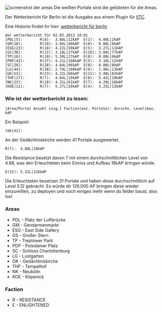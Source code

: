 ![screenshot der areas](http://i.imgur.com/9hTP5LO.jpg)
Die weißen Portale sind die gelisteten für die Areas.

Der Wetterbericht für Berlin ist die Ausgabe aus einem Plugin für [IITC](https://github.com/breunigs/ingress-intel-total-conversion/).

Eine Historie findet ihr hier: [wetterbericht für berlin](https://gist.github.com/dazz/bdcd6b4220563ee1483f)

    der wetterbericht für 02.03.2013 18:01
    [PDL|5]:        R(4):  3.88L|12kAP  E(1):  4.00L|2kAP
    [GM|10]:        R(10): 3.66L|40kAP	E(0):  0.00L|0kAP
    [ESG|23]:       R(18): 4.22L|50kAP	E(5):  3.27L|11kAP
    [GS|38]:        R(12): 3.18L|27kAP	E(26): 3.04L|77kAP
    [TP|10]:	    R(10): 5.58L|27kAP	E(0):  0.00L|0kAP
    [PDP|42]:	    R(37): 4.21L|166kAP	E(5):  3.10L|12kAP
    [SC|28]:	    R(28): 4.64L|96kAP	E(0):  0.00L|0kAP
    [LG|44]:	    R(38): 2.79L|100kAP	E(6):  1.96L|13kAP
    [GK|53]:	    R(23): 4.22L|66kAP	E(21): 3.98L|83kAP
    [THF|17]:	    R(7):  4.64L|19kAP	E(8):  5.42L|19kAP
    [NK|23]:	    R(18): 4.31L|61kAP	E(7):  4.29L|16kAP
    [KOE|11]:	    R(7):  5.27L|28kAP  E(4):  3.25L|13kAP

### Wie ist der wetterbericht zu lesen:

    [Area|Portal Anzahl insg.] Faction(anz. Portale): durschn. Level|max. kAP

Ein Beispiel:

    [GK|41]:

An der Gedächtniskirche werden _41_ Portale ausgewertet.

    R(7):  4.88L|18kAP

Die Resistance besetzt davon 7 mit einem durchschnittlichen Level von 4.88, was den Erleuchteten beim Einriss und Aufbau 18kAP bringen würde.

    E(31): 5.12L|126kAP

Die Erleuchteten besetzen 31 Portale und haben diese durchschnittlich auf Level 5.12 gebracht. Es würde dir 126.000 AP bringen diese wieder einzureißen, zu deployen und noch einiges mehr wenn du felder baust, also los!﻿


### Areas

* PDL - Platz der Luftbrücke
* GM  - Gendarmenmarkt
* ESG - East Side Gallery
* GS  - Großer Stern
* TP  - Treptower Park
* PDP - Potsdamer Platz
* SC  - Schloss Charlottenburg
* LG  - Lustgarten
* GK  - Gedächtniskirche
* THF - Tempelhof
* NK  - Neukölln
* KOE - Köpenick

### Faction

* R - RESISTANCE
* E - ENLIGHTENED
